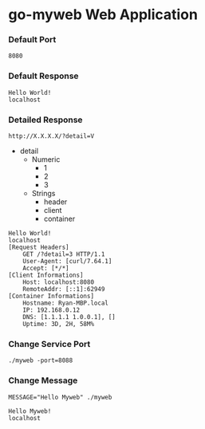 go-myweb Web Application
========================

### Default Port
```8080```

### Default Response
```
Hello World!
localhost
```

### Detailed Response
```http://X.X.X.X/?detail=V```

- detail
   	- Numeric
       	- 1
       	- 2
       	- 3
   	- Strings
       	- header
       	- client
       	- container

```
Hello World!
localhost
[Request Headers]
	GET /?detail=3 HTTP/1.1
	User-Agent: [curl/7.64.1]
	Accept: [*/*]
[Client Informations]
	Host: localhost:8080
	RemoteAddr: [::1]:62949
[Container Informations]
	Hostname: Ryan-MBP.local
	IP: 192.168.0.12
	DNS: [1.1.1.1 1.0.0.1], []
	Uptime: 3D, 2H, 58M%
```

### Change Service Port
```shell
./myweb -port=8088
```

### Change Message
```shell
MESSAGE="Hello Myweb" ./myweb
```
```
Hello Myweb!
localhost
```
